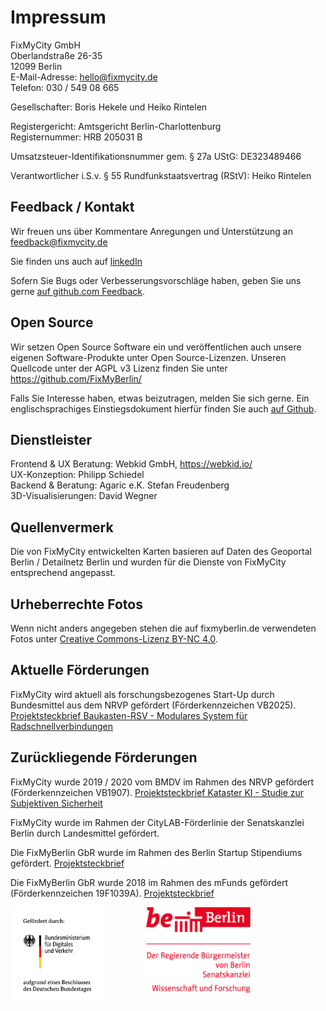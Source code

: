 <!-- This page contains a noindex meta tag, see src/pages/Markdown/index.js  -->

# Impressum

FixMyCity GmbH<br/>
Oberlandstraße 26-35<br/>
12099 Berlin<br/>
E-Mail-Adresse: [hello@fixmycity.de](mailto:hello@fixmycity.de)<br />
Telefon: 030 / 549 08 665<br />

Gesellschafter: Boris Hekele und Heiko Rintelen

Registergericht: Amtsgericht Berlin-Charlottenburg<br />
Registernummer: HRB 205031 B

Umsatzsteuer-Identifikationsnummer gem. § 27a UStG: DE323489466

Verantwortlicher i.S.v. § 55 Rundfunkstaatsvertrag (RStV): Heiko Rintelen

## Feedback / Kontakt

Wir freuen uns über Kommentare Anregungen und Unterstützung an [feedback@fixmycity.de](mailto:feedback@fixmycity.de)

Sie finden uns auch auf [linkedIn](https://www.linkedin.com/company/fixmycity)

Sofern Sie Bugs oder Verbesserungsvorschläge haben, geben Sie uns gerne [auf github.com Feedback](https://github.com/FixMyBerlin/fixmy.platform/issues/new/choose).

## Open Source

Wir setzen Open Source Software ein und veröffentlichen auch unsere eigenen Software-Produkte unter Open Source-Lizenzen. Unseren Quellcode unter der AGPL v3 Lizenz finden Sie unter https://github.com/FixMyBerlin/

Falls Sie Interesse haben, etwas beizutragen, melden Sie sich gerne. Ein englischsprachiges Einstiegsdokument hierfür finden Sie auch [auf Github](https://github.com/FixMyBerlin/fixmy.frontend/blob/develop/CONTRIBUTING.md).

## Dienstleister

Frontend & UX Beratung: Webkid GmbH, https://webkid.io/<br />
UX-Konzeption: Philipp Schiedel<br />
Backend & Beratung: Agaric e.K. Stefan Freudenberg<br />
3D-Visualisierungen: David Wegner

## Quellenvermerk

Die von FixMyCity entwickelten Karten basieren auf Daten des Geoportal Berlin / Detailnetz Berlin und wurden für die Dienste von FixMyCity entsprechend angepasst.

## Urheberrechte Fotos

Wenn nicht anders angegeben stehen die auf fixmyberlin.de verwendeten Fotos unter [Creative Commons-Lizenz BY-NC 4.0](https://creativecommons.org/licenses/by-nc/4.0/deed.de 'Infos zu CC-Lizenz BY-NC 4.0').

## Aktuelle Förderungen

FixMyCity wird aktuell als forschungsbezogenes Start-Up durch Bundesmittel aus dem NRVP gefördert (Förderkennzeichen VB2025). [Projektsteckbrief Baukasten-RSV - Modulares System für Radschnellverbindungen](https://nationaler-radverkehrsplan.de/de/praxis/modulares-system-fuer-radschnellverbindungen)

## Zurückliegende Förderungen

FixMyCity wurde 2019 / 2020 vom BMDV im Rahmen des NRVP gefördert (Förderkennzeichen VB1907). [Projektsteckbrief Kataster KI - Studie zur Subjektiven Sicherheit](https://nationaler-radverkehrsplan.de/de/aktuell/nachrichten/studie-zur-subjektiven-sicherheit-im-radverkehr)

FixMyCity wurde im Rahmen der CityLAB-Förderlinie der Senatskanzlei Berlin durch Landesmittel gefördert.

Die FixMyBerlin GbR wurde im Rahmen des Berlin Startup Stipendiums gefördert. [Projektsteckbrief](https://entrepreneurship.htw-berlin.de/unsere-startups/stipendiat-innen/fixmyberlin/)

Die FixMyBerlin GbR wurde 2018 im Rahmen des mFunds gefördert (Förderkennzeichen 19F1039A). [Projektsteckbrief](http://www.bmvi.de/SharedDocs/DE/Artikel/DG/mfund-projekte/fixmyberlin.html)

<style type="text/css">
  .partner {
    width: 180px;
    padding: 0 30px 30px 0;
    float: left;
  }
</style>
<div class="partner">
  <a href="http://www.bmvi.de/" target="_blank">
  <img src="/src/images/partner/bmdv-gefoerdert.png" alt="Gefördert durch das BMDV" title="Gefördert durch das BMDV" style="width: 150px;"/></a>
</div>
<div class="partner">
  <a href="https://www.berlin.de/rbmskzl/" target="_blank">
  <img src="/src/images/partner/senatskanzlei-berlin.png" alt="Gefördert durch die Senatskanzlei Berlin" title="Gefördert durch die Senatskanzlei Berlin" style="width: 180px" /></a>
</div>
